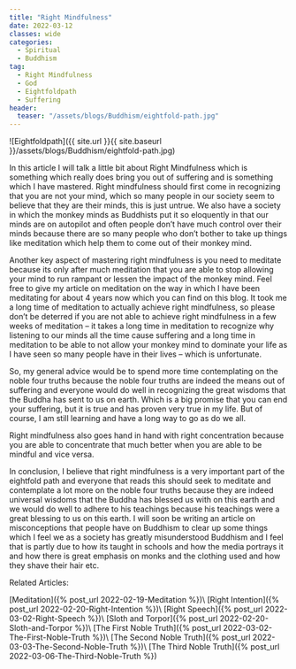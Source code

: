 ```yaml
---
title: "Right Mindfulness"
date: 2022-03-12
classes: wide
categories:
  - Spiritual 
  - Buddhism
tag:
  - Right Mindfulness 
  - God
  - Eightfoldpath
  - Suffering
header: 
  teaser: "/assets/blogs/Buddhism/eightfold-path.jpg"
---
```


![Eightfoldpath]({{ site.url }}{{ site.baseurl }}/assets/blogs/Buddhism/eightfold-path.jpg)

In this article I will talk a little bit about Right Mindfulness which is something which really does bring you out of suffering and is something which I have mastered. Right mindfulness should first come in recognizing that you are not your mind, which so many people in our society seem to believe that they are their minds, this is just untrue. We also have a society in which the monkey minds as Buddhists put it so eloquently in that our minds are on autopilot and often people don’t have much control over their minds because there are so many people who don’t bother to take up things like meditation which help them to come out of their monkey mind.

Another key aspect of mastering right mindfulness is you need to meditate because its only after much meditation that you are able to stop allowing your mind to run rampant or lessen the impact of the monkey mind. Feel free to give my article on meditation on the way in which I have been meditating for about 4 years now which you can find on this blog. It took me a long time of meditation to actually achieve right mindfulness, so please don’t be deterred if you are not able to achieve right mindfulness in a few weeks of meditation – it takes a long time in meditation to recognize why listening to our minds all the time cause suffering and a long time in meditation to be able to not allow your monkey mind to dominate your life as I have seen so many people have in their lives – which is unfortunate. 

So, my general advice would be to spend more time contemplating on the noble four truths because the noble four truths are indeed the means out of suffering and everyone would do well in recognizing the great wisdoms that the Buddha has sent to us on earth. Which is a big promise that you can end your suffering, but it is true and has proven very true in my life. But of course, I am still learning and have a long way to go as do we all.

Right mindfulness also goes hand in hand with right concentration because you are able to concentrate that much better when you are able to be mindful and vice versa. 

In conclusion, I believe that right mindfulness is a very important part of the eightfold path and everyone that reads this should seek to meditate and contemplate a lot more on the noble four truths because they are indeed universal wisdoms that the Buddha has blessed us with on this earth and we would do well to adhere to his teachings because his teachings were a great blessing to us on this earth. I will soon be writing an article on misconceptions that people have on Buddhism to clear up some things which I feel we as a society has greatly misunderstood Buddhism and I feel that is partly due to how its taught in schools and how the media portrays it and how there is great emphasis on monks and the clothing used and how they shave their hair etc.

Related Articles:

[Meditation]({% post_url 2022-02-19-Meditation %})\\
[Right Intention]({% post_url 2022-02-20-Right-Intention %})\\
[Right Speech]({% post_url 2022-03-02-Right-Speech %})\\
[Sloth and Torpor]({% post_url 2022-02-20-Sloth-and-Torpor %})\\
[The First Noble Truth]({% post_url 2022-03-02-The-First-Noble-Truth %})\\
[The Second Noble Truth]({% post_url 2022-03-03-The-Second-Noble-Truth %})\\
[The Third Noble Truth]({% post_url 2022-03-06-The-Third-Noble-Truth %})

